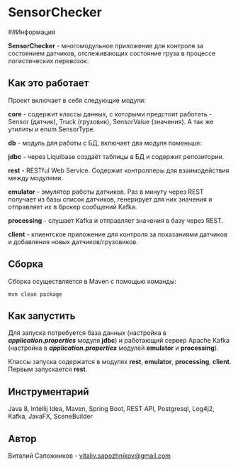 # SensorChecker

##Информация

**SensorChecker** - многомодульное приложение для контроля за состоянием датчиков, отслеживающих состояние груза в процессе 
логистических перевозок.

## Как это работает

Проект включает в себя следующие модули:

**core** - содержит классы данных, с которыми предстоит работать - Sensor (датчик), Truck (грузовик), SensorValue 
(значения). А так же утилиты и enum SensorType.

**db** - модуль для работы с БД, включает два модуля поменьше: 

**jdbc** - через Liquibase создаёт таблицы в БД и содержит 
репозитории.

**rest** - RESTful Web Service. Содержит контроллеры для взаимодействия между модулями.

**emulator** - эмулятор работы датчиков. Раз в минуту через REST получает из базы список датчиков, генерирует для них 
значения и отправляет их в брокер сообщений Kafka.

**processing** - слушает Kafka и отправляет значения в базу через REST.

**client** - клиентское приложение для контроля за показаниями датчиков и добавления новых датчиков/грузовиков.

## Сборка

Сборка осуществляется в Maven с помощью команды:

    mvn clean package

## Как запустить

Для запуска потребуется база данных (настройка в ***application.properties*** модуля **jdbc**) и работающий сервер 
Apache Kafka (настройка в ***application.properties*** модулей **emulator** и **processing**).

Классы запуска содержатся в модулях **rest**, **emulator**, **processing**, **client**. Первым запускается **rest**.

## Инструментарий

Java 8, Intellij Idea, Maven, Spring Boot, REST API, Postgresql, Log4j2, Kafka, JavaFX, SceneBuilder 

## Автор

Виталий Сапожников - vitaliy.sapozhnikov@gmail.com



